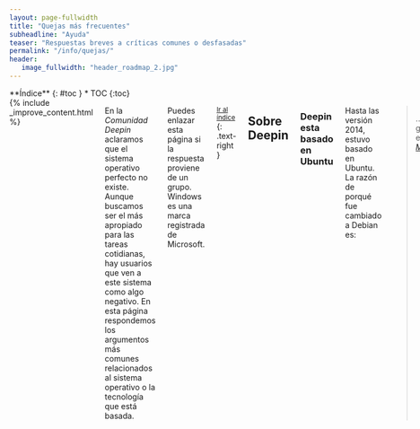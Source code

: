 ```yaml
---
layout: page-fullwidth
title: "Quejas más frecuentes"
subheadline: "Ayuda"
teaser: "Respuestas breves a críticas comunes o desfasadas"
permalink: "/info/quejas/"
header:
   image_fullwidth: "header_roadmap_2.jpg"
---
```

<div class="row">
<div class="medium-4 medium-push-8 columns" markdown="1">
<div class="panel radius" markdown="1">
**Índice**
{: #toc }
*  TOC
{:toc}
</div>
</div><!-- /.medium-4.columns -->

<div class="medium-8 medium-pull-4 columns" markdown="1">
{% include _improve_content.html %}

En la *Comunidad Deepin* aclaramos que el sistema operativo  perfecto no existe. Aunque buscamos ser el más apropiado para las tareas cotidianas, hay usuarios que ven a este sistema como algo negativo. En esta página respondemos los argumentos más comunes relacionados al sistema operativo o la tecnología que está basada.

Puedes enlazar esta página si la respuesta proviene de un grupo. Windows es una marca registrada de Microsoft.

<small markdown="1">[Ir al índice](#toc)</small>
{: .text-right }

## Sobre Deepin

### Deepin esta basado en Ubuntu

Hasta las versión 2014, estuvo basado en Ubuntu. La razón de porqué fue cambiado a Debian es:

> ...para ganar estabilidad.
<cite>[Muy Linux](http://www.muylinux.com/2015/12/31/deepin-15/)</cite>

<small markdown="1">[Ir al índice](#toc)</small>

### No me gusta Debian, prefiero usar Manjaro con Deepin

Es posible instalar la versión Manjaro Deepin, hecha por la comunidad. [Revisa la página Instalación]({{ site.url }}/instalacion/).
<img class="t60" src="{{ site.urlimg }}header_homepage_13.jpg" alt="Paisaje">

<small markdown="1">[Ir al índice](#toc)</small>

### Deepin tiene aplicaciones difíciles de manejar

No. Tiene un [catálogo de aplicaciones](https://www.deepin.org/en/original/) para mejorar la experiencia. Consulta la sección de Ayuda de cada aplicación.

<small markdown="1">[Ir al índice](#toc)</small>

### Deepin no es para jugar

Echa un vistazo en [Juegos para Deepin]({{ site.url }}/games/). Lo puedes conseguir en la Deepin Store o Steam.

### Deepin te espía

No, al ser de código abierto se audita el código fuente. Sin embargo, para evitar inconvenientes desinstala aplicaciones que viene por defecto.

Echa un vistazo al vídeo [Distros da China - Deepin espiona usuários?](https://www.youtube.com/watch?v=utW1J4hEJhI).

<small markdown="1">[Ir al índice](#toc)</small>

### Deepin es gratis porque es libre

No del todo, al ser libre es porque garantiza 4 cosas: Puedes compartir, estudiar, ejecutar y modificar. Los creadores pueden vender el producto, añadir versiones de pago u ofrecer ediciones empresariales para sustentarse económicamente.

<img class="t60" src="{{ site.urlimg }}free-vs-gratis.jpg" alt="">

<small markdown="1">[Ir al índice](#toc)</small>

### Deepin no es seguro

Falso. Si actualizas el sistema operativo, no tendrás fallos de seguridad. Los reportes son [mostados en la página web](https://www.deepin.org/en/security-update/). El núcleo del sistema [está siendo auditado constante](https://lamiradadelreplicante.com/2017/09/01/agencia-alemana-de-ciberseguridad-el-generador-de-numeros-aleatorios-de-linux-es-seguro/).

<small markdown="1">[Ir al índice](#toc)</small>

## Actividades cotidianas

### La terminal es exclusivo para los primitivos

Es falso, la terminal es el equivalente al "Símbolo de sistema" en Windows. Puedes ejecutar aplcaciones con solo escribir en lugar de acceder a menúes, botones y listas. Por ejemplo, para la ayuda está:

{% include alert terminal='help' %}

<small markdown="1">[Ir al índice](#toc)</small>

### Hacer una limpieza en Deepin es complicada

Sabemos que existen aplicaciones como CCleaner. En este caso tienes a [Ubuntu Cleaner]({{ site.url }}/apps/ubuntucleaner/) o [BleachBit]({{ site.url }}/apps/bleachbit/) disponible en Deepin Store.

### Recuperar a estado de fábrica es larguísimo

Intenta usar [Resetter]({{ site.url }}/apps/resetter/).

### No puedo arrancar Deepin por culpa de Windows

Revisa [algunas recomendaciones]({{ site.url }}/manual/dual-boot/).

<small markdown="1">[Ir al índice](#toc)</small>

### Gimp no es más tedioso frente a Photoshop

Hasta que Adobe se dedique a explorar otras formas, puedes usar la versión web de Photoshop o usar su versión para Android [Photoshop Fix](https://play.google.com/store/apps/details?id=com.adobe.adobephotoshopfix), requiere [Genymotion]({{ site.url }}/apps/genymotion/).

[Gimp]({{ site.url }}/apps/gimp/), disponible en Deepin Store, tiene funcionalidades interesantes.

<small markdown="1">[Ir al índice](#toc)</small>

## El manual se siente incompleto

Por su puesto, y seguimos creciendo gracias a los comentarios.

No olvides que estamos en [en Github](https://github.com/comunidad-deepin/comunidad-deepin.github.io).

<small markdown="1">[Ir al índice](#toc)</small>

{% include _improve_content.html %}

</div><!-- /.medium-8.columns -->
</div><!-- /.row -->
